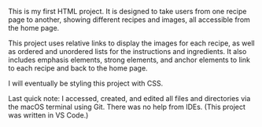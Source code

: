 This is my first HTML project. It is designed to take users from one recipe page to another, showing different recipes and images, all accessible from the home page.

This project uses relative links to display the images for each recipe, as well as ordered and unordered lists for the instructions and ingredients. It also includes emphasis elements, strong elements, and anchor elements to link to each recipe and back to the home page.

I will eventually be styling this project with CSS.

Last quick note: I accessed, created, and edited all files and directories via the macOS terminal using Git. There was no help from IDEs. (This project was written in VS Code.)